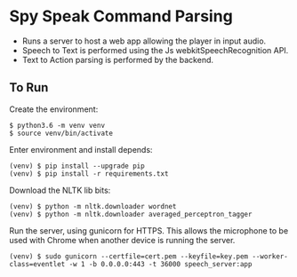 # Spy Speak Command Parsing

- Runs a server to host a web app allowing the player in input audio.
- Speech to Text is performed using the Js webkitSpeechRecognition API.
- Text to Action parsing is performed by the backend.


## To Run


Create the environment:

```
$ python3.6 -m venv venv
$ source venv/bin/activate
```

Enter environment and install depends:

```
(venv) $ pip install --upgrade pip
(venv) $ pip install -r requirements.txt
```

Download the NLTK lib bits:

```
(venv) $ python -m nltk.downloader wordnet
(venv) $ python -m nltk.downloader averaged_perceptron_tagger
```

Run the server, using gunicorn for HTTPS. This allows the microphone to be
used with Chrome when another device is running the server.

```
(venv) $ sudo gunicorn --certfile=cert.pem --keyfile=key.pem --worker-class=eventlet -w 1 -b 0.0.0.0:443 -t 36000 speech_server:app
```
